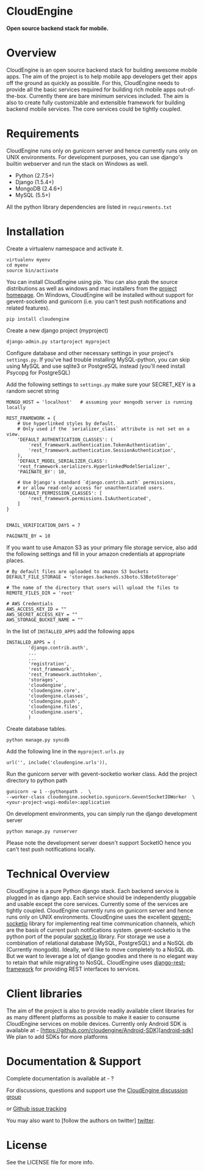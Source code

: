 CloudEngine
===========

**Open source backend stack for mobile.**


Overview
=========

CloudEngine is an open source backend stack for building awesome mobile apps.
The aim of the project is to help mobile app developers get their apps off the ground
as quickly as possible. For this, CloudEngine needs to provide all the basic services
required for building rich mobile apps out-of-the-box. Currently there are bare minimum
services included. The aim is also to create fully customizable and extensible framework for
building backend mobile services. The core services could be tightly coupled.


Requirements
=============
CloudEngine runs only on gunicorn server and hence currently runs only
on UNIX environments. For development purposes, you can use django's builtin webserver
and run the stack on Windows as well.

* Python (2.7.5+)
* Django (1.5.4+)
* MongoDB (2.4.6+)
* MySQL (5.5+)

All the python library dependencies are listed in `requirements.txt`

Installation
===============

Create a virtualenv namespace and activate it.

	virtualenv myenv
	cd myenv
	source bin/activate

You can install CloudEngine using pip. You can also grab the source distributions as well as windows and mac installers from the 
[project homepage][projectpage]. On Windows, CloudEngine will be installed without support for gevent-socketio 
and gunicorn (i.e. you can't test push notifications and related features).

	pip install cloudengine	


Create a new django project (myproject)

	django-admin.py startproject myproject

Configure database and other necessary 
settings in your project's `settings.py`. If you've had trouble installing MySQL-python, you can 
skip using MySQL and use sqlite3 or PostgreSQL instead (you'll need install Psycopg for PostgreSQL)

Add the following settings to `settings.py`
make sure your SECRET_KEY is a random secret string

	MONGO_HOST = 'localhost'   # assuming your mongodb server is running locally
	
	REST_FRAMEWORK = {
	    # Use hyperlinked styles by default.
	    # Only used if the `serializer_class` attribute is not set on a view.
	    'DEFAULT_AUTHENTICATION_CLASSES': (
	        'rest_framework.authentication.TokenAuthentication',
	        'rest_framework.authentication.SessionAuthentication',
	    ),
	    'DEFAULT_MODEL_SERIALIZER_CLASS':
	    'rest_framework.serializers.HyperlinkedModelSerializer',
	    'PAGINATE_BY': 10,
	
	    # Use Django's standard `django.contrib.auth` permissions,
	    # or allow read-only access for unauthenticated users.
	    'DEFAULT_PERMISSION_CLASSES': [
	        'rest_framework.permissions.IsAuthenticated',
	    ]
	}

	
	EMAIL_VERIFICATION_DAYS = 7
	
	PAGINATE_BY = 10
	

If you want to use Amazon S3 as your primary file storage service, also add the following settings and fill in your amazon credentials at appropriate places.

	# By default files are uploaded to amazon S3 buckets
	DEFAULT_FILE_STORAGE = 'storages.backends.s3boto.S3BotoStorage'

	# The name of the directory that users will upload the files to
	REMOTE_FILES_DIR = 'root'
	
	# AWS Credentials
	AWS_ACCESS_KEY_ID = ""
	AWS_SECRET_ACCESS_KEY = ""
	AWS_STORAGE_BUCKET_NAME = ""
	

In the list of `INSTALLED_APPS` add the following apps

	
	INSTALLED_APPS = (
	    	'django.contrib.auth',
	    	...
	    	...			
			'registration',
			'rest_framework',
			'rest_framework.authtoken',
			'storages',
			'cloudengine',
			'cloudengine.core',
			'cloudengine.classes',
			'cloudengine.push',
			'cloudengine.files',
			'cloudengine.users',
			)

Create database tables.

	python manage.py syncdb
	
Add the following line in the `myproject.urls.py`

	url('', include('cloudengine.urls')), 	
	
Run the gunicorn server with gevent-socketio worker class. Add the project directory 
to python path

	gunicorn -w 1 --pythonpath .  \
	--worker-class cloudengine.socketio.sgunicorn.GeventSocketIOWorker  \
	<your-project-wsgi-module>:application
	


On development environments, you can simply run the django development server

	python manage.py runserver

Please note the development server doesn't support SocketIO hence you can't test 
push notifications locally.
	
	
Technical Overview
====================

CloudEngine is a pure Python django stack. Each backend service is plugged in as django
app. Each service should be independently pluggable and usable except the core services. 
Currently some of the services are tightly coupled. CloudEngine currently runs on gunicorn
server and hence runs only on UNIX environments. CloudEngine uses the excellent
[gevent-socketio][gevent-socketio] library for implementing real time communication
channels, which are the basis of current push notifications system. 
gevent-socketio is the python port of the popular [socket.io][socket.io] library. 
For storage we use a combination of relational database (MySQL, PostgreSQL) and a
NoSQL db (Currently mongodb). Ideally, we'd like to move completely to a NoSQL db.
But we want to leverage a lot of django goodies and there is no elegant way to retain 
that while migrating to NoSQL. CloudEngine uses [django-rest-framework][django-rest] for providing
REST interfaces to services.


Client libraries
==================

The aim of the project is also to provide readily available client libraries for 
as many different platforms as possible to make it easier to consume CloudEngine
services on mobile devices.
Currently only Android SDK is available at -  [https://github.com/cloudengine/Android-SDK][android-sdk]
We plan to add SDKs for more platforms 


Documentation & Support
========================

Complete documentation is available at - ?

For discussions, questions and support use the [CloudEngine discussion group][group]

or [Github issue tracking][issue-tracker]

You may also want to [follow the authors on twitter] [twitter]. 



License
========
See the LICENSE file for more info.



[twitter]: https://twitter.com/thecloudengine
[group]: https://groups.google.com/forum/#!forum/cloudengine-dev
[gevent-socketio]: https://github.com/abourget/gevent-socketio
[socket.io]: http://socket.io
[issue-tracker]: https://github.com/cloudengine/CloudEngine/issues
[android-sdk]: https://github.com/cloudengine/Android-SDK
[django-rest]: https://github.com/tomchristie/django-rest-framework
[projectpage]: http://getcloudengine.com
